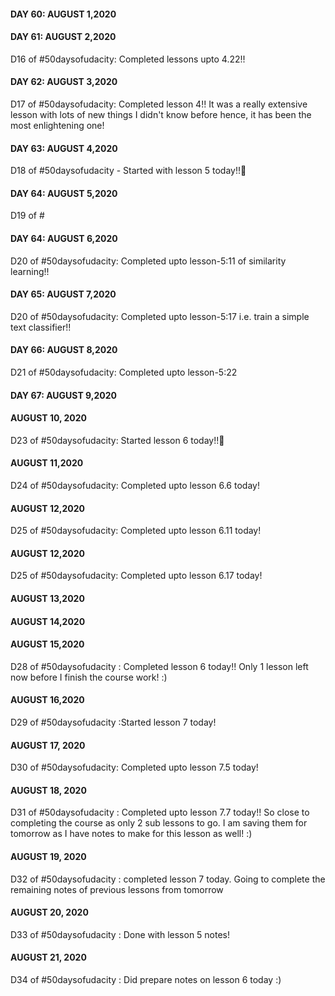 #### DAY 60: AUGUST 1,2020

#### DAY 61: AUGUST 2,2020 

D16 of #50daysofudacity: Completed lessons upto 4.22!!

#### DAY 62: AUGUST 3,2020 

D17 of #50daysofudacity: Completed lesson 4!! It was a really extensive lesson with lots of new things I didn't know before hence, it has been the most enlightening one!

#### DAY 63: AUGUST 4,2020 

D18 of #50daysofudacity - Started with lesson 5 today!!:tada:

#### DAY 64: AUGUST 5,2020 

D19 of #

#### DAY 64: AUGUST 6,2020 

D20 of #50daysofudacity: Completed upto lesson-5:11 of similarity learning!! 

#### DAY 65: AUGUST 7,2020 

D20 of #50daysofudacity: Completed upto lesson-5:17 i.e. train a simple text classifier!! 

#### DAY 66: AUGUST 8,2020 

D21 of #50daysofudacity: Completed upto lesson-5:22

#### DAY 67: AUGUST 9,2020 



#### AUGUST 10, 2020

D23 of #50daysofudacity: Started lesson 6 today!!:tada:  

#### AUGUST 11,2020 

D24 of #50daysofudacity: Completed upto lesson 6.6 today!

#### AUGUST 12,2020 

D25 of #50daysofudacity: Completed upto lesson 6.11 today!

#### AUGUST 12,2020 

D25 of #50daysofudacity: Completed upto lesson 6.17 today!

#### AUGUST 13,2020 



#### AUGUST 14,2020 



#### AUGUST 15,2020 

D28 of #50daysofudacity : Completed lesson 6 today!! Only 1 lesson left now before I finish the course work! :)

#### AUGUST 16,2020 

D29 of #50daysofudacity :Started lesson 7 today!

#### AUGUST 17, 2020

D30 of #50daysofudacity: Completed upto lesson 7.5 today!

#### AUGUST 18, 2020

D31 of #50daysofudacity : Completed upto lesson 7.7 today!! So close to completing the course as only 2 sub lessons to go. I am saving them for tomorrow as I have notes to make for this lesson as well! :)

#### AUGUST 19, 2020 

D32 of #50daysofudacity : completed lesson 7 today. Going to complete the remaining notes of previous lessons from tomorrow

#### AUGUST 20, 2020 

D33 of #50daysofudacity : Done with lesson 5 notes! 

#### AUGUST 21, 2020 

D34 of #50daysofudacity : Did prepare notes on lesson 6 today :)

